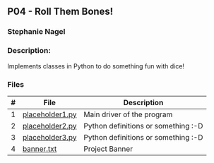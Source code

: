 ## P04 - Roll Them Bones!
### Stephanie Nagel
### Description:

Implements classes in Python to do something fun with dice!

### Files

|   #   | File            | Description                                        |
| :---: | --------------- | -------------------------------------------------- |
| 1 | [placeholder1.py]() | Main driver of the program |
| 2 | [placeholder2.py]() | Python definitions or something :-D |
| 3 | [placeholder3.py]() | Python definitions or something :-D |
| 4 | [banner.txt]() | Project Banner |
